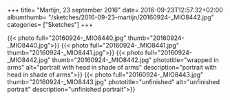 +++
title= "Martijn, 23 september 2016"
date= 2016-09-23T12:57:32+02:00
albumthumb= "/sketches/2016-09-23-martijn/20160924-_MIO8442.jpg"
categories= ["Sketches"]
+++

{{< photo full="20160924-_MIO8440.jpg" thumb="20160924-_MIO8440.jpg">}}
{{< photo full="20160924-_MIO8441.jpg" thumb="20160924-_MIO8441.jpg">}}
{{< photo full="20160924-_MIO8442.jpg" thumb="20160924-_MIO8442.jpg" phototitle="wrapped in arms" alt="portrait with head in shade of arms" description="portrait with head in shade of arms">}}
{{< photo full="20160924-_MIO8443.jpg" thumb="20160924-_MIO8443.jpg" phototitle="unfinished" alt="unfinished portrait" description="unfinished portrait">}}
